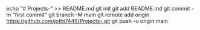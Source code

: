 echo "# Projects-" >> README.md
git init
git add README.md
git commit -m "first commit"
git branch -M main
git remote add origin https://github.com/jothi7449/Projects-.git
git push -u origin main
